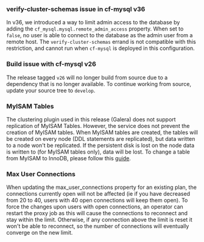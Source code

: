 ### verify-cluster-schemas issue in cf-mysql v36

In v36, we introduced a way to limit admin access to the database by adding the `cf_mysql.mysql.remote_admin_access` property. When set to `false`, no user is able to connect to the database as the admin user from a remote host. The `verify-cluster-schemas` errand is not compatible with this restriction, and cannot run when `cf-mysql` is deployed in this configuration.

### Build issue with cf-mysql v26

The release tagged `v26` will no longer build from source due to a dependency that is no longer available. To continue working from source, update your source tree to `develop`.

### MyISAM Tables
The clustering plugin used in this release (Galera) does not support replication of MyISAM Tables. However, the service does not prevent the creation of MyISAM tables. When MyISAM tables are created, the tables will be created on every node (DDL statements are replicated), but data written to a node won't be replicated. If the persistent disk is lost on the node data is written to (for MyISAM tables only), data will be lost. To change a table from MyISAM to InnoDB, please follow this [guide](http://dev.mysql.com/doc/refman/5.5/en/converting-tables-to-innodb.html).

### Max User Connections
When updating the max_user_connections property for an existing plan, the connections currently open will not be affected (ie if you have decreased from 20 to 40, users with 40 open connections will keep them open). To force the changes upon users with open connections, an operator can restart the proxy job as this will cause the connections to reconnect and stay within the limit.  Otherwise, if any connection above the limit is reset it won't be able to reconnect, so the number of connections will eventually converge on the new limit.
